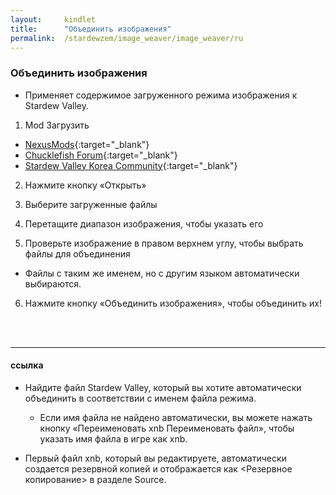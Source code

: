```yaml
---
layout:     kindlet
title:      "Объединить изображения"
permalink:  /stardewzem/image_weaver/image_weaver/ru
---
```


### **Объединить изображения**

* Применяет содержимое загруженного режима изображения к Stardew Valley.

1. Mod Загрузить
  * [NexusMods](https://www.nexusmods.com/stardewvalley/){:target="_blank"}
  * [Chucklefish Forum](https://community.playstarbound.com/forums/mods.215/){:target="_blank"}
  * [Stardew Valley Korea Community](http://cafe.naver.com/starvall){:target="_blank"}

2. Нажмите кнопку «Открыть»

3. Выберите загруженные файлы

4. Перетащите диапазон изображения, чтобы указать его

5. Проверьте изображение в правом верхнем углу, чтобы выбрать файлы для объединения
  * Файлы с таким же именем, но с другим языком автоматически выбираются.

6. Нажмите кнопку «Объединить изображения», чтобы объединить их!

<br/>
<br/>

---
#### **ссылка**

* Найдите файл Stardew Valley, который вы хотите автоматически объединить в соответствии с именем файла режима.
  * Если имя файла не найдено автоматически, вы можете нажать кнопку «Переименовать xnb Переименовать файл», чтобы указать имя файла в игре как xnb. 

* Первый файл xnb, который вы редактируете, автоматически создается резервной копией и отображается как <Резервное копирование> в разделе Source.

<br/>
<br/>
